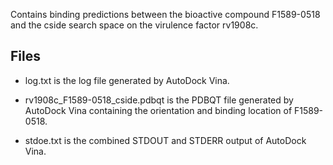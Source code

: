 Contains binding predictions between the bioactive compound F1589-0518 and the cside search space on the virulence factor rv1908c.

## Files

- log.txt is the log file generated by AutoDock Vina.

- rv1908c_F1589-0518_cside.pdbqt is the PDBQT file generated by AutoDock Vina containing the orientation and binding location of F1589-0518.

- stdoe.txt is the combined STDOUT and STDERR output of AutoDock Vina.

